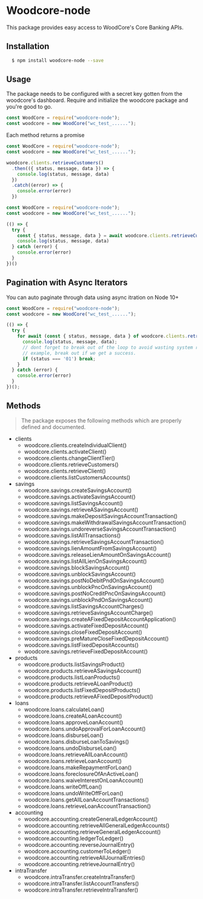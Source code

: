 # Woodcore-node

This package provides easy access to WoodCore's Core Banking APIs.

## Installation

```bash
  $ npm install woodcore-node --save
```

## Usage

The package needs to be configured with a secret key gotten from the woodcore's dashboard.
Require and initialize the woodcore package and you're good to go.

```js
const WoodCore = require("woodcore-node");
const woodcore = new WoodCore("wc_test_......");
```

Each method returns a promise

```js
const WoodCore = require("woodcore-node");
const woodcore = new WoodCore("wc_test_......");

woodcore.clients.retrieveCustomers()
  .then(({ status, message, data }) => {
    console.log(status, message, data)
  })
  .catch((error) => {
    console.error(error)
  })
```

```js
const WoodCore = require("woodcore-node");
const woodcore = new WoodCore("wc_test_......");

(() => {
  try {
    const { status, message, data } = await woodcore.clients.retrieveCustomers();
    console.log(status, message, data)
  } catch (error) {
    console.error(error)
  }
})()
```

## Pagination with Async Iterators

You can auto paginate through data using async itration on Node 10+

```js
const WoodCore = require("woodcore-node");
const woodcore = new WoodCore("wc_test_......");

(() => {
  try {
    for await (const { status, message, data } of woodcore.clients.retrieveCustomers()) {
      console.log(status, message, data);
      // dont forget to break out of the loop to avoid wasting system resources.
      // example, break out if we get a success.
      if (status === '01') break;
    }
  } catch (error) {
    console.error(error)
  }
})();
```

## Methods

> The package exposes the following methods which are properly defined and documented. 

- clients
  - woodcore.clients.createIndividualClient()
  - woodcore.clients.activateClient()
  - woodcore.clients.changeClientTier()
  - woodcore.clients.retrieveCustomers()
  - woodcore.clients.retrieveClient()
  - woodcore.clients.listCustomersAccounts()
- savings
  - woodcore.savings.createSavingsAccount()
  - woodcore.savings.activateSavingsAccount()
  - woodcore.savings.listSavingsAccount()
  - woodcore.savings.retrieveASavingsAccount()
  - woodcore.savings.makeDepositSavingsAccountTransaction()
  - woodcore.savings.makeWithdrawalSavingsAccountTransaction()
  - woodcore.savings.undoreverseSavingsAccountTransaction()
  - woodcore.savings.listAllTransactions()
  - woodcore.savings.retrieveSavingsAccountTransaction()
  - woodcore.savings.lienAmountFromSavingsAccount()
  - woodcore.savings.releaseLienAmountOnSavingsAccount()
  - woodcore.savings.listAllLienOnSavingsAccount()
  - woodcore.savings.blockSavingsAccount()
  - woodcore.savings.unblockSavingsAccount()
  - woodcore.savings.postNoDebitPndOnSavingsAccount()
  - woodcore.savings.unblockPncOnSavingsAccount()
  - woodcore.savings.postNoCreditPncOnSavingsAccount()
  - woodcore.savings.unblockPndOnSavingsAccount()
  - woodcore.savings.listSavingsAccountCharges()
  - woodcore.savings.retrieveSavingsAccountCharge()
  - woodcore.savings.createAFixedDepositAccountApplication()
  - woodcore.savings.activateFixedDepositAccount()
  - woodcore.savings.closeFixedDepositAccount()
  - woodcore.savings.preMatureCloseFixedDepositAccount()
  - woodcore.savings.listFixedDepositAccounts()
  - woodcore.savings.retrieveFixedDepositAccount()
- products
  - woodcore.products.listSavingsProduct()
  - woodcore.products.retrieveASavingsAccount()
  - woodcore.products.listLoanProducts()
  - woodcore.products.retrieveALoanProduct()
  - woodcore.products.listFixedDepositProducts()
  - woodcore.products.retrieveAFixedDepositProduct()
- loans
  - woodcore.loans.calculateLoan()
  - woodcore.loans.createALoanAccount()
  - woodcore.loans.approveLoanAccount()
  - woodcore.loans.undoApprovalForLoanAccount()
  - woodcore.loans.disburseLoan()
  - woodcore.loans.disburseLoanToSavings()
  - woodcore.loans.undoDisburseLoan()
  - woodcore.loans.retrieveAllLoanAccount()
  - woodcore.loans.retrieveLoanAccount()
  - woodcore.loans.makeRepaymentForLoan()
  - woodcore.loans.foreclosureOfAnActiveLoan()
  - woodcore.loans.waiveInterestOnLoanAccount()
  - woodcore.loans.writeOffLoan()
  - woodcore.loans.undoWriteOffForLoan()
  - woodcore.loans.getAllLoanAccountTransactions()
  - woodcore.loans.retrieveLoanAccountTransaction()
- accounting
  - woodcore.accounting.createGeneralLedgerAccount()
  - woodcore.accounting.retrieveAllGeneralLedgerAccounts()
  - woodcore.accounting.retrieveGeneralLedgerAccount()
  - woodcore.accounting.ledgerToLedger()
  - woodcore.accounting.reverseJournalEntry()
  - woodcore.accounting.customerToLedger()
  - woodcore.accounting.retrieveAllJournalEntries()
  - woodcore.accounting.retrieveJournalEntry()
- intraTransfer
  - woodcore.intraTransfer.createIntraTransfer()
  - woodcore.intraTransfer.listAccountTransfers()
  - woodcore.intraTransfer.retrieveIntraTransfer()
